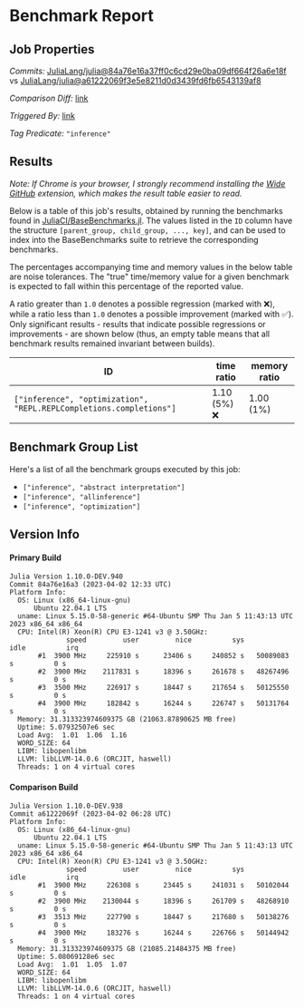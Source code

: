 # Benchmark Report

## Job Properties

*Commits:* [JuliaLang/julia@84a76e16a37ff0c6cd29e0ba09df664f26a6e18f](https://github.com/JuliaLang/julia/commit/84a76e16a37ff0c6cd29e0ba09df664f26a6e18f) vs [JuliaLang/julia@a61222069f3e5e8211d0d3439fd6fb6543139af8](https://github.com/JuliaLang/julia/commit/a61222069f3e5e8211d0d3439fd6fb6543139af8)

*Comparison Diff:* [link](https://github.com/JuliaLang/julia/compare/a61222069f3e5e8211d0d3439fd6fb6543139af8..84a76e16a37ff0c6cd29e0ba09df664f26a6e18f)

*Triggered By:* [link](https://github.com/JuliaLang/julia/pull/49225)

*Tag Predicate:* `"inference"`

## Results

*Note: If Chrome is your browser, I strongly recommend installing the [Wide GitHub](https://chrome.google.com/webstore/detail/wide-github/kaalofacklcidaampbokdplbklpeldpj?hl=en)
extension, which makes the result table easier to read.*

Below is a table of this job's results, obtained by running the benchmarks found in
[JuliaCI/BaseBenchmarks.jl](https://github.com/JuliaCI/BaseBenchmarks.jl). The values
listed in the `ID` column have the structure `[parent_group, child_group, ..., key]`,
and can be used to index into the BaseBenchmarks suite to retrieve the corresponding
benchmarks.

The percentages accompanying time and memory values in the below table are noise tolerances. The "true"
time/memory value for a given benchmark is expected to fall within this percentage of the reported value.

A ratio greater than `1.0` denotes a possible regression (marked with :x:), while a ratio less
than `1.0` denotes a possible improvement (marked with :white_check_mark:). Only significant results - results
that indicate possible regressions or improvements - are shown below (thus, an empty table means that all
benchmark results remained invariant between builds).

| ID | time ratio | memory ratio |
|----|------------|--------------|
| `["inference", "optimization", "REPL.REPLCompletions.completions"]` | 1.10 (5%) :x: | 1.00 (1%)  |

## Benchmark Group List

Here's a list of all the benchmark groups executed by this job:

- `["inference", "abstract interpretation"]`
- `["inference", "allinference"]`
- `["inference", "optimization"]`

## Version Info

#### Primary Build

```
Julia Version 1.10.0-DEV.940
Commit 84a76e16a3 (2023-04-02 12:33 UTC)
Platform Info:
  OS: Linux (x86_64-linux-gnu)
      Ubuntu 22.04.1 LTS
  uname: Linux 5.15.0-58-generic #64-Ubuntu SMP Thu Jan 5 11:43:13 UTC 2023 x86_64 x86_64
  CPU: Intel(R) Xeon(R) CPU E3-1241 v3 @ 3.50GHz: 
              speed         user         nice          sys         idle          irq
       #1  3900 MHz     225910 s      23406 s     240852 s   50089083 s          0 s
       #2  3900 MHz    2117831 s      18396 s     261678 s   48267496 s          0 s
       #3  3500 MHz     226917 s      18447 s     217654 s   50125550 s          0 s
       #4  3900 MHz     182842 s      16244 s     226747 s   50131764 s          0 s
  Memory: 31.313323974609375 GB (21063.87890625 MB free)
  Uptime: 5.07932507e6 sec
  Load Avg:  1.01  1.06  1.16
  WORD_SIZE: 64
  LIBM: libopenlibm
  LLVM: libLLVM-14.0.6 (ORCJIT, haswell)
  Threads: 1 on 4 virtual cores

```

#### Comparison Build

```
Julia Version 1.10.0-DEV.938
Commit a61222069f (2023-04-02 06:28 UTC)
Platform Info:
  OS: Linux (x86_64-linux-gnu)
      Ubuntu 22.04.1 LTS
  uname: Linux 5.15.0-58-generic #64-Ubuntu SMP Thu Jan 5 11:43:13 UTC 2023 x86_64 x86_64
  CPU: Intel(R) Xeon(R) CPU E3-1241 v3 @ 3.50GHz: 
              speed         user         nice          sys         idle          irq
       #1  3900 MHz     226308 s      23445 s     241031 s   50102044 s          0 s
       #2  3900 MHz    2130044 s      18396 s     261709 s   48268910 s          0 s
       #3  3513 MHz     227790 s      18447 s     217680 s   50138276 s          0 s
       #4  3900 MHz     183276 s      16244 s     226766 s   50144942 s          0 s
  Memory: 31.313323974609375 GB (21085.21484375 MB free)
  Uptime: 5.08069128e6 sec
  Load Avg:  1.01  1.05  1.07
  WORD_SIZE: 64
  LIBM: libopenlibm
  LLVM: libLLVM-14.0.6 (ORCJIT, haswell)
  Threads: 1 on 4 virtual cores

```
